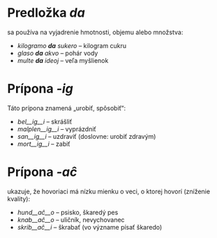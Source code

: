 # Predložka *da*

sa používa na vyjadrenie hmotnosti, objemu alebo množstva:

- *kilogramo __da__ sukero* – kilogram cukru
- *glaso __da__ akvo* – pohár vody 
- *multe __da__ ideoj* – veľa myšlienok 

# Prípona *-ig*

Táto prípona znamená „urobiť, spôsobiť“:

- *bel__ig__i* – skrášliť
- *malplen__ig__i* – vyprázdniť
- *san__ig__i* – uzdraviť (doslovne: urobiť zdravým)
- *mort__ig__i* – zabiť 

# Prípona *-aĉ*

ukazuje, že hovoriaci má nízku mienku o veci, o ktorej hovorí (zníženie kvality):

- *hund__aĉ__o* – psisko, škaredý pes
- *knab__aĉ__o* – uličník, nevychovanec
- *skrib__aĉ__i* – škrabať (vo význame písať škaredo)

